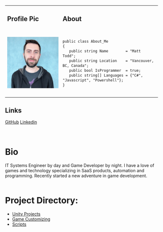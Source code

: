 <table>
<tr>
<td> <h2>Profile Pic</h2> </td>
<td> <h2>About</h2> </td>
</tr>
<tr>
<td> <img src="assets/images/profilepic.jpg"> </td>
<td>
<pre lang="csharp">
<code>
public class About_Me
{
   public string Name        = "Matt Todd";
   public string Location    = "Vancouver, BC, Canada";
   public bool IsProgrammer  = true;
   public string[] Languages = {"C#", "Javascript", "Powershell"};
}
</code>
</pre>
</td>
</tr>
</table>

## Links

<div class="inline">
	<a href="https://github.com/Fenris42" class="btn btn-github"><span class="icon"></span>GitHub</a>
	<a href="https://www.linkedin.com/in/matt-todd/" class="btn btn-linkedin"><span class="icon"></span>Linkedin</a>
</div>
<br>
<br>

# Bio
IT Systems Engineer by day and Game Developer by night. I have a love of games and technology specializing in SaaS products, automation and programming. Recently started a new adventure in game development.
<br>
<br>

# Project Directory:
* [Unity Projects](projects.md)
* [Game Customizing](game_customizing.md)
* [Scripts](scripts.md)

<br>
<br>
<br>
